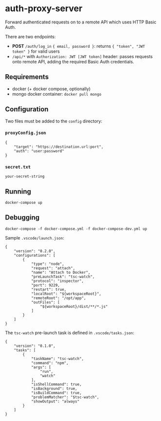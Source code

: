 # auth-proxy-server
Forward authenticated requests on to a remote API which uses HTTP Basic Auth.

There are two endpoints:

- **POST** `/auth/log_in` `{ email, password }`: returns `{ "token", "JWT token" }` for valid users
- `/api/*` with `Authorization: JWT [JWT token]` header: passes requests onto remote API, adding the required Basic Auth credentials.

## Requirements
- docker (+ docker compose, optionally)
- mongo docker container: `docker pull mongo`

## Configuration
Two files must be added to the `config` directory:

### `proxyConfig.json`
```
{
    "target": "https://destination.url:port",
    "auth": "user:password"
}
```

### `secret.txt`
```
your-secret-string
```

## Running
```
docker-compose up
```

## Debugging
```
docker-compose -f docker-compose.yml -f docker-compose-dev.yml up
```
Sample `.vscode/launch.json`:
```
{
    "version": "0.2.0",
    "configurations": [
        {
            "type": "node",
            "request": "attach",
            "name": "Attach to Docker",
            "preLaunchTask": "tsc-watch",
            "protocol": "inspector",
            "port": 9229,
            "restart": true,
            "localRoot": "${workspaceRoot}",
            "remoteRoot": "/opt/app",
            "outFiles": [
                "${workspaceRoot}/dist/**/*.js"
            ]
        }
    ]
}
```

The `tsc-watch` pre-launch task is defined in `.vscode/tasks.json`:
```
{
    "version": "0.1.0",
    "tasks": [
        {
            "taskName": "tsc-watch",
            "command": "npm",
            "args": [
                "run",
                "watch"
            ],
            "isShellCommand": true,
            "isBackground": true,
            "isBuildCommand": true,
            "problemMatcher": "$tsc-watch",
            "showOutput": "always"
        }
    ]
}
```
